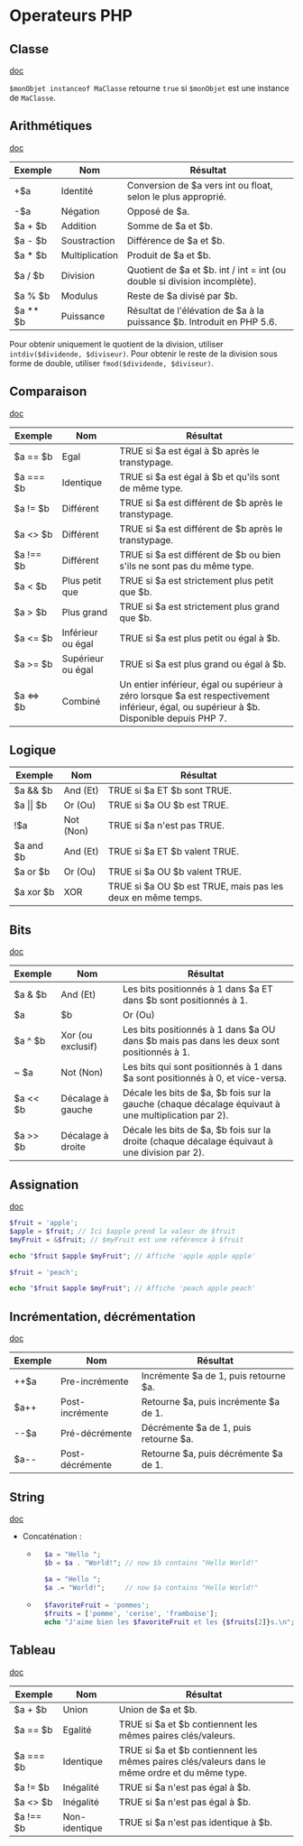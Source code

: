 # Operateurs PHP

## Classe

[doc](https://www.php.net/manual/fr/language.operators.type.php)

`$monObjet instanceof MaClasse` retourne `true` si `$monObjet` est une instance de `MaClasse`.

## Arithmétiques

[doc](https://www.php.net/manual/fr/language.operators.arithmetic.php)

Exemple  | Nom            | Résultat
---------|----------------|---------
+$a      | Identité       | Conversion de $a vers int ou float, selon le plus approprié.
-$a      | Négation       | Opposé de $a.
$a + $b  | Addition       | Somme de $a et $b.
$a - $b  | Soustraction   | Différence de $a et $b.
$a * $b  | Multiplication | Produit de $a et $b.
$a / $b  | Division       | Quotient de $a et $b. int / int = int (ou double si division incomplète).
$a % $b  | Modulus        | Reste de $a divisé par $b.
$a ** $b | Puissance      | Résultat de l'élévation de $a à la puissance $b. Introduit en PHP 5.6.

Pour obtenir uniquement le quotient de la division, utiliser `intdiv($dividende, $diviseur)`.
Pour obtenir le reste de la division sous forme de double, utiliser `fmod($dividende, $diviseur)`.

## Comparaison

[doc](https://www.php.net/manual/fr/language.operators.comparison.php)

Exemple   | Nom               | Résultat
----------|-------------------|---------
$a == $b  | Egal              | TRUE si $a est égal à $b après le transtypage.
$a === $b | Identique         | TRUE si $a est égal à $b et qu'ils sont de même type.
$a != $b  | Différent         | TRUE si $a est différent de $b après le transtypage.
$a <> $b  | Différent         | TRUE si $a est différent de $b après le transtypage.
$a !== $b | Différent         | TRUE si $a est différent de $b ou bien s'ils ne sont pas du même type.
$a < $b   | Plus petit que    | TRUE si $a est strictement plus petit que $b.
$a > $b   | Plus grand        | TRUE si $a est strictement plus grand que $b.
$a <= $b  | Inférieur ou égal | TRUE si $a est plus petit ou égal à $b.
$a >= $b  | Supérieur ou égal | TRUE si $a est plus grand ou égal à $b.
$a <=> $b | Combiné           | Un entier inférieur, égal ou supérieur à zéro lorsque $a est respectivement inférieur, égal, ou supérieur à $b. Disponible depuis PHP 7.

## Logique

Exemple     | Nom         | Résultat
------------|-------------|---------
$a && $b    | And (Et)    | TRUE si $a ET $b sont TRUE.
$a \|\| $b  |	Or (Ou)   |	TRUE si $a OU $b est TRUE.
!$a         | Not (Non)   | TRUE si $a n'est pas TRUE.
$a and $b   | And (Et)    | TRUE si $a ET $b valent TRUE.
$a or $b    | Or (Ou)     | TRUE si $a OU $b valent TRUE.
$a xor $b   | XOR         | TRUE si $a OU $b est TRUE, mais pas les deux en même temps.

## Bits

[doc](https://www.php.net/manual/fr/language.operators.bitwise.php)

Exemple     | Nom      | Résultat
------------|----------|---------
$a & $b     | And (Et) | Les bits positionnés à 1 dans $a ET dans $b sont positionnés à 1.
$a | $b     |	Or (Ou)             |	Les bits positionnés à 1 dans $a OU $b sont positionnés à 1.
$a ^ $b     |	Xor (ou exclusif)   |	Les bits positionnés à 1 dans $a OU dans $b mais pas dans les deux sont positionnés à 1.
~ $a        |	Not (Non)           |	Les bits qui sont positionnés à 1 dans $a sont positionnés à 0, et vice-versa.
$a << $b    |	Décalage à gauche   |	Décale les bits de $a, $b fois sur la gauche (chaque décalage équivaut à une multiplication par 2).
$a >> $b    |	Décalage à droite   |	Décale les bits de $a, $b fois sur la droite (chaque décalage équivaut à une division par 2). 

## Assignation

[doc](https://www.php.net/manual/fr/language.operators.assignment.php)

```php
$fruit = 'apple';
$apple = $fruit; // Ici $apple prend la valeur de $fruit
$myFruit = &$fruit; // $myFruit est une référence à $fruit

echo "$fruit $apple $myFruit"; // Affiche 'apple apple apple'

$fruit = 'peach';

echo "$fruit $apple $myFruit"; // Affiche 'peach apple peach'
```

## Incrémentation, décrémentation

[doc](https://www.php.net/manual/fr/language.operators.increment.php)

Exemple | Nom             | Résultat
--------|-----------------|--------------------------------------
++$a    | Pre-incrémente  | Incrémente $a de 1, puis retourne $a.
$a++    | Post-incrémente | Retourne $a, puis incrémente $a de 1.
--$a    | Pré-décrémente  | Décrémente $a de 1, puis retourne $a.
$a--    | Post-décrémente | Retourne $a, puis décrémente $a de 1.

## String

[doc](https://www.php.net/manual/fr/language.operators.string.php)

* Concaténation :
    * ```php
        $a = "Hello ";
        $b = $a . "World!"; // now $b contains "Hello World!"

        $a = "Hello ";
        $a .= "World!";     // now $a contains "Hello World!"
        ```
    * ```php
        $favoriteFruit = 'pommes';
        $fruits = ['pomme', 'cerise', 'framboise'];
        echo "J'aime bien les $favoriteFruit et les {$fruits[2]}s.\n";
        ```

## Tableau

[doc](https://www.php.net/manual/fr/language.operators.array.php)

Exemple   | Nom           | Résultat
----------|---------------|-----------------------------------------------------------------------------------------------
$a + $b   | Union         | Union de $a et $b.
$a == $b  | Egalité       | TRUE si $a et $b contiennent les mêmes paires clés/valeurs.
$a === $b | Identique     | TRUE si $a et $b contiennent les mêmes paires clés/valeurs dans le même ordre et du même type.
$a != $b  | Inégalité     | TRUE si $a n'est pas égal à $b.
$a <> $b  | Inégalité     | TRUE si $a n'est pas égal à $b.
$a !== $b | Non-identique | TRUE si $a n'est pas identique à $b.